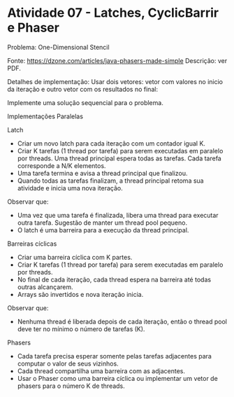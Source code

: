 # Atividade 07 - Latches, CyclicBarrir e Phaser

Problema: One-Dimensional Stencil

Fonte: https://dzone.com/articles/java-phasers-made-simple
Descrição: ver PDF.

Detalhes de implementação:
Usar dois vetores: vetor com valores no inicio da iteração e outro vetor com os resultados no final:

Implemente uma solução sequencial para o problema.

Implementações Paralelas

Latch

- Criar um novo latch para cada iteração com um contador igual K.
- Criar K tarefas (1 thread por tarefa) para serem executadas em paralelo por threads. Uma thread principal espera todas as tarefas. Cada tarefa corresponde a N/K elementos.
- Uma tarefa termina e avisa a thread principal que finalizou.
- Quando todas as tarefas finalizam, a thread principal retoma sua atividade e inicia uma nova iteração.

Observar que:
- Uma vez que uma tarefa é finalizada, libera uma thread para executar outra tarefa. Sugestão de manter um thread pool pequeno.
- O latch é uma barreira para a execução da thread principal.

Barreiras cíclicas

- Criar uma barreira cíclica com K partes.
- Criar K tarefas (1 thread por tarefa) para serem executadas em paralelo por threads.
- No final de cada iteração, cada thread espera na barreira até todas outras alcançarem.
- Arrays são invertidos e nova iteração inicia.

Observar que:
- Nenhuma thread é liberada depois de cada iteração, então o thread pool deve ter no mínimo o número de tarefas (K).

Phasers

- Cada tarefa precisa esperar somente pelas tarefas adjacentes para computar o valor de seus vizinhos.
- Cada thread compartilha uma barreira com as adjacentes.
- Usar o Phaser como uma barreira cíclica ou implementar um vetor de phasers para o número K de threads.
